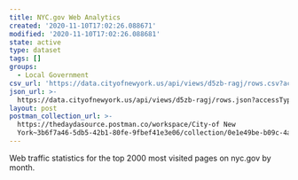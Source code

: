 ```yaml
---
title: NYC.gov Web Analytics
created: '2020-11-10T17:02:26.088671'
modified: '2020-11-10T17:02:26.088681'
state: active
type: dataset
tags: []
groups:
  - Local Government
csv_url: 'https://data.cityofnewyork.us/api/views/d5zb-ragj/rows.csv?accessType=DOWNLOAD'
json_url: >-
  https://data.cityofnewyork.us/api/views/d5zb-ragj/rows.json?accessType=DOWNLOAD
layout: post
postman_collection_url: >-
  https://thedaydasource.postman.co/workspace/City-of New
  York~3b6f7a46-5db5-42b1-80fe-9fbef41e3e06/collection/0e1e49be-b09c-4a47-baeb-a2ec606173ed
---
```

Web traffic statistics for the top 2000 most visited pages on nyc.gov by month.

